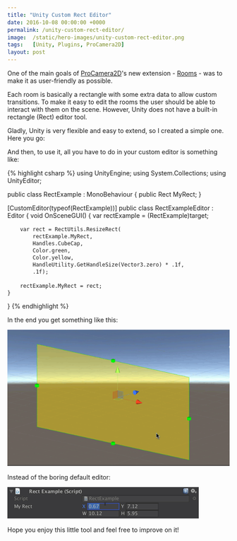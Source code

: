 ```yaml
---
title: "Unity Custom Rect Editor"
date: 2016-10-08 00:00:00 +0000
permalink: /unity-custom-rect-editor/
image:  /static/hero-images/unity-custom-rect-editor.png
tags:   [Unity, Plugins, ProCamera2D]
layout: post
---
```

One of the main goals of <a href="http://www.procamera2d.com/user-guide/rooms" target="_blank">ProCamera2D</a>'s new extension - <a href="http://www.procamera2d.com/user-guide/extension-rooms/" target="_blank">Rooms</a> - was to make it as user-friendly as possible.

Each room is basically a rectangle with some extra data to allow custom transitions. To make it easy to edit the rooms the user should be able to interact with them on the scene. However, Unity does not have a built-in rectangle (Rect) editor tool. 

Gladly, Unity is very flexible and easy to extend, so I created a simple one. Here you go:

<script src="https://gist.github.com/luispedrofonseca/c81c26f6a30108893387292965d524b2.js"></script>

And then, to use it, all you have to do in your custom editor is something like:

{% highlight csharp %}
using UnityEngine;
using System.Collections;
using UnityEditor;

public class RectExample : MonoBehaviour
{
    public Rect MyRect;
}

[CustomEditor(typeof(RectExample))]
public class RectExampleEditor : Editor
{
    void OnSceneGUI()
    {
        var rectExample = (RectExample)target;

        var rect = RectUtils.ResizeRect(
            rectExample.MyRect,
            Handles.CubeCap,
            Color.green,
            Color.yellow,
            HandleUtility.GetHandleSize(Vector3.zero) * .1f,
            .1f);

        rectExample.MyRect = rect;
    }
}
{% endhighlight %}

In the end you get something like this:

![](/static/images/unity-custom-rect-editor/rect-editor.gif)

Instead of the boring default editor:

![](/static/images/unity-custom-rect-editor/rect-editor-manual.gif)

Hope you enjoy this little tool and feel free to improve on it!